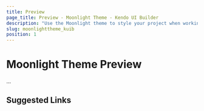```yaml
---
title: Preview
page_title: Preview - Moonlight Theme - Kendo UI Builder
description: "Use the Moonlight theme to style your project when working the Kendo UI Builder tool for creating and managing Angular and AngularJS-based web applications."
slug: moonlighttheme_kuib
position: 1
---
```


# Moonlight Theme Preview

...

## Suggested Links
